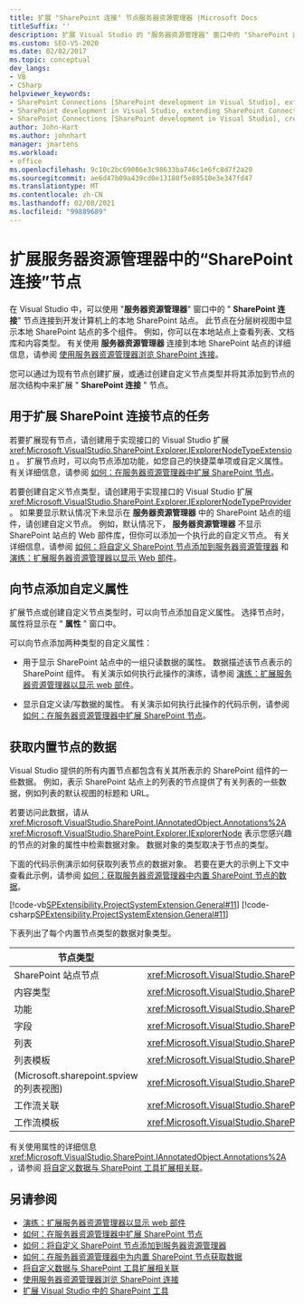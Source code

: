 ```yaml
---
title: 扩展 "SharePoint 连接" 节点服务器资源管理器 |Microsoft Docs
titleSuffix: ''
description: 扩展 Visual Studio 的 "服务器资源管理器" 窗口中的 "SharePoint 连接" 节点。 向节点添加自定义属性。 获取内置节点的数据。
ms.custom: SEO-VS-2020
ms.date: 02/02/2017
ms.topic: conceptual
dev_langs:
- VB
- CSharp
helpviewer_keywords:
- SharePoint Connections [SharePoint development in Visual Studio], extending a node
- SharePoint development in Visual Studio, extending SharePoint Connections node in Server Explorer
- SharePoint Connections [SharePoint development in Visual Studio], creating a new node type
author: John-Hart
ms.author: johnhart
manager: jmartens
ms.workload:
- office
ms.openlocfilehash: 9c10c2bc69086e3c98633ba746c1e6fc8d7f2a20
ms.sourcegitcommit: ae6d47b09a439cd0e13180f5e89510e3e347fd47
ms.translationtype: MT
ms.contentlocale: zh-CN
ms.lasthandoff: 02/08/2021
ms.locfileid: "99889689"
---
```

# <a name="extend-the-sharepoint-connections-node-in-server-explorer"></a>扩展服务器资源管理器中的“SharePoint 连接”节点
  在 Visual Studio 中，可以使用 "**服务器资源管理器**" 窗口中的 " **SharePoint 连接**" 节点连接到开发计算机上的本地 SharePoint 站点。 此节点在分层树视图中显示本地 SharePoint 站点的多个组件。 例如，你可以在本地站点上查看列表、文档库和内容类型。 有关使用 **服务器资源管理器** 连接到本地 SharePoint 站点的详细信息，请参阅 [使用服务器资源管理器浏览 SharePoint 连接](../sharepoint/browsing-sharepoint-connections-using-server-explorer.md)。

 您可以通过为现有节点创建扩展，或通过创建自定义节点类型并将其添加到节点的层次结构中来扩展 " **SharePoint 连接** " 节点。

## <a name="tasks-for-extending-the-sharepoint-connections-node"></a>用于扩展 SharePoint 连接节点的任务
 若要扩展现有节点，请创建用于实现接口的 Visual Studio 扩展 <xref:Microsoft.VisualStudio.SharePoint.Explorer.IExplorerNodeTypeExtension> 。 扩展节点时，可以向节点添加功能，如您自己的快捷菜单项或自定义属性。 有关详细信息，请参阅 [如何：在服务器资源管理器中扩展 SharePoint 节点](../sharepoint/how-to-extend-a-sharepoint-node-in-server-explorer.md)。

 若要创建自定义节点类型，请创建用于实现接口的 Visual Studio 扩展 <xref:Microsoft.VisualStudio.SharePoint.Explorer.IExplorerNodeTypeProvider> 。 如果要显示默认情况下未显示在 **服务器资源管理器** 中的 SharePoint 站点的组件，请创建自定义节点。 例如，默认情况下， **服务器资源管理器** 不显示 SharePoint 站点的 Web 部件库，但你可以添加一个执行此的自定义节点。 有关详细信息，请参阅 [如何：将自定义 SharePoint 节点添加到服务器资源管理器](../sharepoint/how-to-add-a-custom-sharepoint-node-to-server-explorer.md) 和 [演练：扩展服务器资源管理器以显示 Web 部件](../sharepoint/walkthrough-extending-server-explorer-to-display-web-parts.md)。

## <a name="add-custom-properties-to-nodes"></a>向节点添加自定义属性
 扩展节点或创建自定义节点类型时，可以向节点添加自定义属性。 选择节点时，属性将显示在 " **属性** " 窗口中。

 可以向节点添加两种类型的自定义属性：

- 用于显示 SharePoint 站点中的一组只读数据的属性。 数据描述该节点表示的 SharePoint 组件。 有关演示如何执行此操作的演练，请参阅 [演练：扩展服务器资源管理器以显示 web 部件](../sharepoint/walkthrough-extending-server-explorer-to-display-web-parts.md)。

- 显示自定义读/写数据的属性。 有关演示如何执行此操作的代码示例，请参阅 [如何：在服务器资源管理器中扩展 SharePoint 节点](../sharepoint/how-to-extend-a-sharepoint-node-in-server-explorer.md)。

## <a name="get-data-for-built-in-nodes"></a>获取内置节点的数据
 Visual Studio 提供的所有内置节点都包含有关其所表示的 SharePoint 组件的一些数据。 例如，表示 SharePoint 站点上的列表的节点提供了有关列表的一些数据，例如列表的默认视图的标题和 URL。

 若要访问此数据，请从 <xref:Microsoft.VisualStudio.SharePoint.IAnnotatedObject.Annotations%2A> <xref:Microsoft.VisualStudio.SharePoint.Explorer.IExplorerNode> 表示您感兴趣的节点的对象的属性中检索数据对象。 数据对象的类型取决于节点的类型。

 下面的代码示例演示如何获取列表节点的数据对象。 若要在更大的示例上下文中查看此示例，请参阅 [如何：获取服务器资源管理器中内置 SharePoint 节点的数据](../sharepoint/how-to-get-data-for-a-built-in-sharepoint-node-in-server-explorer.md)。

 [!code-vb[SPExtensibility.ProjectSystemExtension.General#11](../sharepoint/codesnippet/VisualBasic/projectsystemexamples/extension/serverexplorerextensionnodeinfo.vb#11)]
 [!code-csharp[SPExtensibility.ProjectSystemExtension.General#11](../sharepoint/codesnippet/CSharp/projectsystemexamples/extension/serverexplorerextensionnodeinfo.cs#11)]

 下表列出了每个内置节点类型的数据对象类型。

|节点类型|数据对象类型|
|---------------|----------------------|
|SharePoint 站点节点|<xref:Microsoft.VisualStudio.SharePoint.Explorer.IExplorerSiteNodeInfo>|
|内容类型|<xref:Microsoft.VisualStudio.SharePoint.Explorer.Extensions.IContentTypeNodeInfo>|
|功能|<xref:Microsoft.VisualStudio.SharePoint.Explorer.Extensions.IFeatureNodeInfo>|
|字段|<xref:Microsoft.VisualStudio.SharePoint.Explorer.Extensions.IFieldNodeInfo>|
|列表|<xref:Microsoft.VisualStudio.SharePoint.Explorer.Extensions.IListNodeInfo>|
|列表模板|<xref:Microsoft.VisualStudio.SharePoint.Explorer.Extensions.IListTemplateNodeInfo>|
| (Microsoft.sharepoint.spview 的列表视图) |<xref:Microsoft.VisualStudio.SharePoint.Explorer.Extensions.IListViewNodeInfo>|
|工作流关联|<xref:Microsoft.VisualStudio.SharePoint.Explorer.Extensions.IWorkflowAssociationNodeInfo>|
|工作流模板|<xref:Microsoft.VisualStudio.SharePoint.Explorer.Extensions.IWorkflowTemplateNodeInfo>|

 有关使用属性的详细信息 <xref:Microsoft.VisualStudio.SharePoint.IAnnotatedObject.Annotations%2A> ，请参阅 [将自定义数据与 SharePoint 工具扩展相关联](../sharepoint/associating-custom-data-with-sharepoint-tools-extensions.md)。

## <a name="see-also"></a>另请参阅
- [演练：扩展服务器资源管理器以显示 web 部件](../sharepoint/walkthrough-extending-server-explorer-to-display-web-parts.md)
- [如何：在服务器资源管理器中扩展 SharePoint 节点](../sharepoint/how-to-extend-a-sharepoint-node-in-server-explorer.md)
- [如何：将自定义 SharePoint 节点添加到服务器资源管理器](../sharepoint/how-to-add-a-custom-sharepoint-node-to-server-explorer.md)
- [如何：在服务器资源管理器中为内置 SharePoint 节点获取数据](../sharepoint/how-to-get-data-for-a-built-in-sharepoint-node-in-server-explorer.md)
- [将自定义数据与 SharePoint 工具扩展相关联](../sharepoint/associating-custom-data-with-sharepoint-tools-extensions.md)
- [使用服务器资源管理器浏览 SharePoint 连接](../sharepoint/browsing-sharepoint-connections-using-server-explorer.md)
- [扩展 Visual Studio 中的 SharePoint 工具](../sharepoint/extending-the-sharepoint-tools-in-visual-studio.md)
